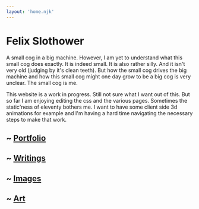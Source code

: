 ```yaml
---
layout: 'home.njk'
---
```


# Felix Slothower

A small cog in a big machine. However, I am yet to understand what this small cog does exactly. It is indeed small. It is also rather silly. And it isn't very old (judging by it's clean teeth). But how the small cog drives the big machine and how this small cog might one day grow to be a big cog is very unclear. The small cog is me.

This website is a work in progress. Still not sure what I want out of this. But so far I am enjoying editing the css and the various pages. Sometimes the static'ness of eleventy bothers me. I want to have some client side 3d animations for example and I'm having a hard time navigating the necessary steps to make that work.

## ~ [Portfolio](/portfolio/index.html)
## ~ [Writings](/blog/index.html)
## ~ [Images](/images/index.html)
## ~ [Art](/art/index.html)